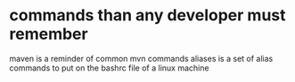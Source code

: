 commands than any developer must remember
====

maven is a reminder of common mvn commands
aliases is a set of alias commands to put on the bashrc file of a linux machine
